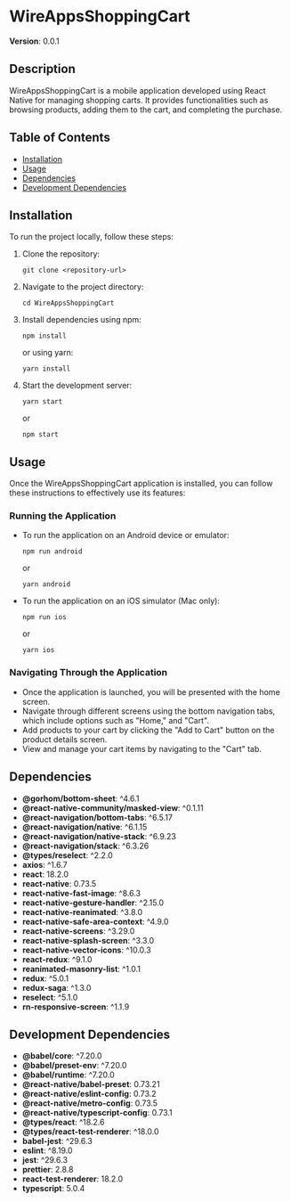 # WireAppsShoppingCart

**Version**: 0.0.1

## Description

WireAppsShoppingCart is a mobile application developed using React Native for managing shopping carts. It provides functionalities such as browsing products, adding them to the cart, and completing the purchase.

## Table of Contents

- [Installation](#installation)
- [Usage](#usage)
- [Dependencies](#dependencies)
- [Development Dependencies](#development-dependencies)

## Installation

To run the project locally, follow these steps:

1. Clone the repository:

    ```
    git clone <repository-url>
    ```

2. Navigate to the project directory:

    ```
    cd WireAppsShoppingCart
    ```

3. Install dependencies using npm:

    ```
    npm install
    ```

    or using yarn:

    ```
    yarn install
    ```

4. Start the development server:

    ```
    yarn start
    ```

    or

    ```
    npm start
    ```

## Usage

Once the WireAppsShoppingCart application is installed, you can follow these instructions to effectively use its features:

### Running the Application

- To run the application on an Android device or emulator:

    ```
    npm run android
    ```

    or

    ```
    yarn android
    ```

- To run the application on an iOS simulator (Mac only):

    ```
    npm run ios
    ```

    or

    ```
    yarn ios
    ```

### Navigating Through the Application

- Once the application is launched, you will be presented with the home screen.
- Navigate through different screens using the bottom navigation tabs, which include options such as "Home," and "Cart".
- Add products to your cart by clicking the "Add to Cart" button on the product details screen.
- View and manage your cart items by navigating to the "Cart" tab.

## Dependencies

- **@gorhom/bottom-sheet**: ^4.6.1
- **@react-native-community/masked-view**: ^0.1.11
- **@react-navigation/bottom-tabs**: ^6.5.17
- **@react-navigation/native**: ^6.1.15
- **@react-navigation/native-stack**: ^6.9.23
- **@react-navigation/stack**: ^6.3.26
- **@types/reselect**: ^2.2.0
- **axios**: ^1.6.7
- **react**: 18.2.0
- **react-native**: 0.73.5
- **react-native-fast-image**: ^8.6.3
- **react-native-gesture-handler**: ^2.15.0
- **react-native-reanimated**: ^3.8.0
- **react-native-safe-area-context**: ^4.9.0
- **react-native-screens**: ^3.29.0
- **react-native-splash-screen**: ^3.3.0
- **react-native-vector-icons**: ^10.0.3
- **react-redux**: ^9.1.0
- **reanimated-masonry-list**: ^1.0.1
- **redux**: ^5.0.1
- **redux-saga**: ^1.3.0
- **reselect**: ^5.1.0
- **rn-responsive-screen**: ^1.1.9

## Development Dependencies

- **@babel/core**: ^7.20.0
- **@babel/preset-env**: ^7.20.0
- **@babel/runtime**: ^7.20.0
- **@react-native/babel-preset**: 0.73.21
- **@react-native/eslint-config**: 0.73.2
- **@react-native/metro-config**: 0.73.5
- **@react-native/typescript-config**: 0.73.1
- **@types/react**: ^18.2.6
- **@types/react-test-renderer**: ^18.0.0
- **babel-jest**: ^29.6.3
- **eslint**: ^8.19.0
- **jest**: ^29.6.3
- **prettier**: 2.8.8
- **react-test-renderer**: 18.2.0
- **typescript**: 5.0.4
